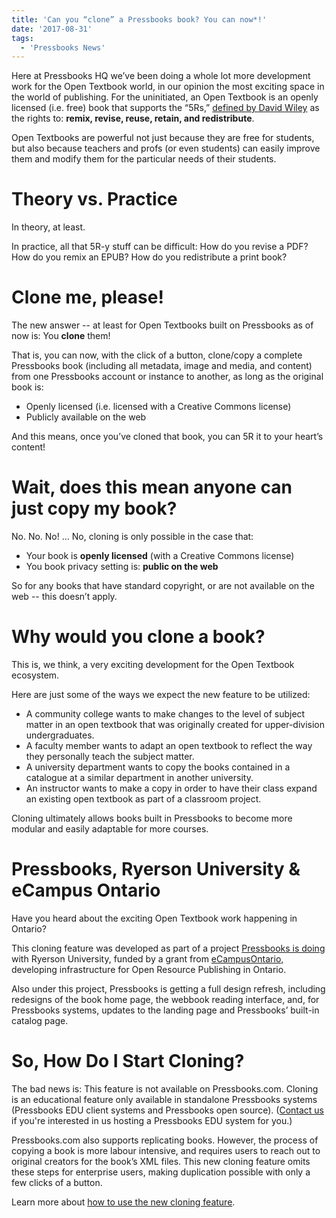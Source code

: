 ```yaml
---
title: 'Can you “clone” a Pressbooks book? You can now*!'
date: '2017-08-31'
tags:
  - 'Pressbooks News'
---
```


Here at Pressbooks HQ we’ve been doing a whole lot more development work for the Open
Textbook world, in our opinion the most exciting space in the world of publishing. For the
uninitiated, an Open Textbook is an openly licensed (i.e. free) book that supports the
“5Rs,” [defined by David Wiley](http://www.opencontent.org/definition/) as the rights to:
**remix, revise, reuse, retain, and redistribute**.

Open Textbooks are powerful not just because they are free for students, but also because
teachers and profs (or even students) can easily improve them and modify them for the
particular needs of their students.

# Theory vs. Practice

In theory, at least.

In practice, all that 5R-y stuff can be difficult: How do you revise a PDF? How do you
remix an EPUB? How do you redistribute a print book?

# Clone me, please!

The new answer -- at least for Open Textbooks built on Pressbooks as of now is: You
**clone** them!

That is, you can now, with the click of a button, clone/copy a complete Pressbooks book
(including all metadata, image and media, and content) from one Pressbooks account or
instance to another, as long as the original book is:

- Openly licensed (i.e. licensed with a Creative Commons license)
- Publicly available on the web

And this means, once you’ve cloned that book, you can 5R it to your heart’s content!

# Wait, does this mean anyone can just copy my book?

No. No. No! … No, cloning is only possible in the case that:

- Your book is **openly licensed** (with a Creative Commons license)
- You book privacy setting is: **public on the web**

So for any books that have standard copyright, or are not available on the web -- this
doesn’t apply.

# Why would you clone a book?

This is, we think, a very exciting development for the Open Textbook ecosystem.

Here are just some of the ways we expect the new feature to be utilized:

- A community college wants to make changes to the level of subject matter in an open
  textbook that was originally created for upper-division undergraduates.
- A faculty member wants to adapt an open textbook to reflect the way they personally
  teach the subject matter.
- A university department wants to copy the books contained in a catalogue at a similar
  department in another university.
- An instructor wants to make a copy in order to have their class expand an existing open
  textbook as part of a classroom project.

Cloning ultimately allows books built in Pressbooks to become more modular and easily
adaptable for more courses.

# Pressbooks, Ryerson University & eCampus Ontario

Have you heard about the exciting Open Textbook work happening in Ontario?

This cloning feature was developed as part of a project
[Pressbooks is doing](https://pressbooks.com/blog/pressbooks-working-with-ryerson-university-on-ecampus-ontario-grant-open-publishing-infrastructure/)
with Ryerson University, funded by a grant from
[eCampusOntario,](https://www.ecampusontario.ca/news/ecampusontario-ryerson-university-to-create-open-publishing-infrastructure-for-ontario-post-secondary-educators-learners)
developing infrastructure for Open Resource Publishing in Ontario.

Also under this project, Pressbooks is getting a full design refresh, including redesigns
of the book home page, the webbook reading interface, and, for Pressbooks systems, updates
to the landing page and Pressbooks’ built-in catalog page.

# So, How Do I Start Cloning?

The bad news is: This feature is not available on Pressbooks.com. Cloning is an
educational feature only available in standalone Pressbooks systems (Pressbooks EDU client
systems and Pressbooks open source). ([Contact us](mailto:sales@pressbooks.com) if you're
interested in us hosting a Pressbooks EDU system for you.)

Pressbooks.com also supports replicating books. However, the process of copying a book is
more labour intensive, and requires users to reach out to original creators for the book’s
XML files. This new cloning feature omits these steps for enterprise users, making
duplication possible with only a few clicks of a button.

Learn more about
[how to use the new cloning feature](https://eduguide.pressbooks.com/chapter/how-to-clone-a-book-on-pressbooks/).

